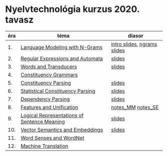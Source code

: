 # Nyelvtechnológia kurzus 2020. tavasz


| óra           | téma  | diasor | 
| ------------- | ----- | ------ |
| 1.  | [Language Modeling with N-Grams](https://github.com/ferenczizsani/nyelvtech/blob/master/n_gram/1_ngram.pdf) | [intro slides](https://github.com/ferenczizsani/nyelvtech/blob/master/slides/nyelvtech_olvszem_intro.pdf), [ngrams slides](https://github.com/ferenczizsani/nyelvtech/blob/master/slides/ngram_models_02_14.pdf) |
| 2.  | [Regular Expressions and Automata](https://github.com/ferenczizsani/nyelvtech/blob/master/regex_automata/2_regular_expressions_and_automata.pdf) | [slides](https://github.com/ferenczizsani/nyelvtech/blob/master/slides/automata.pdf) |
| 3.  | [Words and Transducers](https://github.com/ferenczizsani/nyelvtech/blob/master/regex_automata/2_words_and_transducers.pdf) | [slides](slides/words_and_transducer-3.pdf) |
| 4.  | [Constituency Grammars](https://github.com/ferenczizsani/nyelvtech/blob/master/constituency_gram/3_constituency_grammars.pdf) | |
| 5.  | [Constituency Parsing](https://github.com/ferenczizsani/nyelvtech/blob/master/constituency_gram/3_constituency_parsing.pdf) | [slides](slides/Constituency_Parsing_FK.pdf) |
| 6.  | [Statistical Constituency Parsing](https://github.com/ferenczizsani/nyelvtech/blob/master/constituency_gram/3_statistical_constituency_parsing.pdf) | [slides](slides/PCFG.pdf) |
| 7.  | [Dependency Parsing](https://github.com/ferenczizsani/nyelvtech/blob/master/constituency_gram/3_dependency_parsing.pdf) | [slides](slides/deppars.pdf) |
| 8.  | [Features and Unification](https://github.com/ferenczizsani/nyelvtech/blob/master/features_unification/4_features_and_unification.pdf) | [notes_MM](https://github.com/makrai/notes/blob/master/jurafsky19-slp2-ch15-unification.md) [notes_SE](https://docs.google.com/document/d/1AHEAa2pZsWgN8QFfMC8dxxqH4vBuz84MV8rW4tP3f6Q/edit?usp=sharing)|
| 9.  | [Logical Representations of Sentence Meaning](https://github.com/ferenczizsani/nyelvtech/blob/master/word_senses/5_logical_representations_of_sentence_meaning.pdf) | [slides](https://mittelholcz.github.io/notes/jurafsky2020/logrep.slides.html#/) |
| 10.  | [Vector Semantics and Embeddings](https://github.com/ferenczizsani/nyelvtech/blob/master/word_senses/5_vector_semantics_and_embedding.pdf) | [slides](slides/vector_sem_fzs.pdf) |
| 11.  | [Word Senses and WordNet](https://github.com/ferenczizsani/nyelvtech/blob/master/word_senses/5_word_senses_and_wordnet.pdf) | |
| 12.  | [Machine Translation](https://github.com/ferenczizsani/nyelvtech/blob/master/machine_translation/6_machine_translation.pdf) | |
